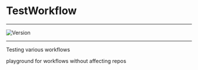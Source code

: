 # TestWorkflow

---

![Version](https://img.shields.io/badge/Version-2.0.10-brightgreen)

---

Testing various workflows

playground for workflows without affecting repos

